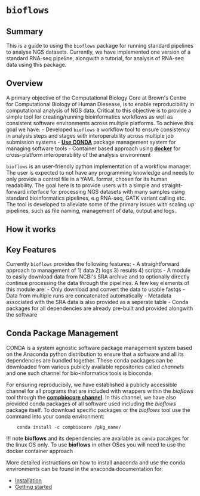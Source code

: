 # `bioflows`

## Summary
This is a guide to using the `bioflows` package for running standard
pipelines to analyse NGS datasets. Currently, we have implemented one version of a 
standard RNA-seq pipeline, alongwith a tutorial, for analysis of
RNA-seq data using this package.

## Overview
A primary objective of the Computational Biology Core at Brown's Centre for Computational Biology of Human Diesease, is to enable reproducibility in computational analysis of NGS data. Critical to this objective is to provide a simple tool for creating/running bioinformatics workflows as well as consistent software environments across multiple platforms. To achieve this goal we have:
    - Developed `bioflows` a workflow tool to ensure consistency in analysis steps and stages with interoperability across multiple job submission systems
    - [**Use CONDA**](https://conda.io/docs/) package management system for managing software tools
    - Container based approach using [**docker**](https://www.docker.com) for cross-platform interoperability of the analysis environment

`bioflows` is an user-friendly python implementation of a workflow manager. The user is expected to not have any programming knowledge and needs to only provide a control file in a YAML format, chosen for its human readability. The goal here is to provide users with a simple and straight-forward interface for processing NGS datasets with many samples using standard bioinformatics pipelines, e.g  RNA-seq, GATK variant calling etc. The tool is developed to alleviate some of the primary issues with scaling up pipelines, such as file naming, management of data, output and logs. 

## How it works

## Key Features
Currently `bioflows` provides the following features:
    - A straightforward approach to management of
        1) data
        2) logs
        3) results
        4) scripts
    - A module to easily download data from NCBI's SRA archive and to optionally directly continue processing the data through the pipelines. A few key elements of this module are:
        - Only download and convert the data to usable fastqs
        - Data from multiple runs are concatenated automatically
        - Metadata associated with the SRA data is also provided as a seperate table
    - Conda packages for all dependencies are already pre-built and provided alongwith the software
## Conda Package Management

CONDA is a system agnostic software package management system based on
the Anaconda python distribution to ensure that a software and all its
dependencies are bundled together. These conda packages can be
downloaded from various publicly available repositories called
*channels* and one such channel for bio-informatics tools is bioconda.

For ensuring reproducibily, we have established a publicly accessible
channel for all programs that are included with wrappers within the
*bioflows* tool through the [**compbiocore channel**](https://anaconda.org/compbiocore/). In this channel, we have also provided conda packages of all software used including
the *bioflows* package itself. To download specific packages or the *bioflows* tool use the command into your conda environment:

```
    conda install -c compbiocore /pkg_name/
```
!!! note
    **bioflows** and its dependencies are available as `conda` pacakges for the linux OS only. 
    To use **bioflows** in other OSes you will need to use the docker container approach
    
More detailed instructions on how to install anaconda and use the conda
environments can be found in the anaconda documentation for:

-   [Installation](https://docs.anaconda.com/anaconda/install.html)
-   [Getting started](https://docs.anaconda.com/anaconda/user-guide/getting-started.html)

